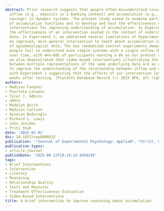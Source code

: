 ```yaml
---
abstract: Prior research suggests that people often misunderstand visualizations of
  inflow (e.g., deposits in a banking context) and accumulation (e.g., cumulative
  savings) in dynamic systems. The present study aimed to examine participants’ understanding
  of accumulation functions and to develop and test the effectiveness of video-based
  interventions for improving understanding of accumulation. In Experiment 1, we tested
  the effectiveness of an intervention seated in the context of understanding COVID-19
  data. In Experiment 2, we addressed several limitations of Experiment 1 and developed
  an improved, more general intervention to teach about accumulation in contexts outside
  of epidemiological data. The two randomized control experiments demonstrated that
  people fail to understand even simple systems with a single inflow that accumulates
  over time, with 44%–60% of participants earning a 0% on our pretest measure. However,
  we also demonstrated that video-based interventions illustrating the relationship
  between multiple representations of the same underlying data are an effective way
  to improve the understanding of the relationship between inflow and accumulation,
  with Experiment 1 suggesting that the effects of our intervention lasted up to 6–7
  weeks after testing. (PsycInfo Database Record (c) 2025 APA, all rights reserved)
authors:
- Madison Fansher
- Poortata Lalwani
- Tyler J. Adkins
- admin
- Madelyn Quirk
- Madison Carlson
- Aysecan Boduroglu
- Richard L. Lewis
- John Jonides
- Priti Shah
date: '2025-01-01'
doi: 10.1037/xap0000532
publication: '*Journal of Experimental Psychology: Applied*, *31*(2), 99-125'
publication_types:
- article-journal
publishDate: '2025-06-22T19:14:14.926429Z'
tags:
- Brief Interventions
- Intervention
- Literacy
- Reasoning
- Relationship Quality
- Tests and Measures
- Treatment Effectiveness Evaluation
- Video-Based Interventions
title: A brief intervention to improve reasoning about accumulation
---
```

